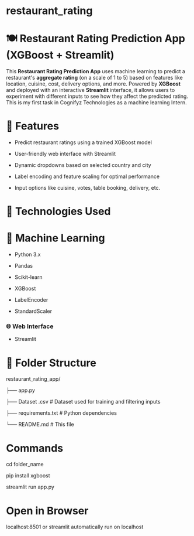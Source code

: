 # restaurant_rating

# 🍽️ Restaurant Rating Prediction App (XGBoost + Streamlit)

This **Restaurant Rating Prediction App** uses machine learning to predict a restaurant's **aggregate rating** (on a scale of 1 to 5) based on features like location, cuisine, cost, delivery options, and more. Powered by **XGBoost** and deployed with an interactive **Streamlit** interface, it allows users to experiment with different inputs to see how they affect the predicted rating. This is my first task in Cognifyz Technologies as a machine learning Intern.

# 🚀 Features

- Predict restaurant ratings using a trained XGBoost model
  
- User-friendly web interface with Streamlit

- Dynamic dropdowns based on selected country and city
  
- Label encoding and feature scaling for optimal performance
  
- Input options like cuisine, votes, table booking, delivery, etc.

# 🧠 Technologies Used

# 🧮 Machine Learning

- Python 3.x
  
- Pandas
  
- Scikit-learn
  
- XGBoost
  
- LabelEncoder
  
- StandardScaler

### 🌐 Web Interface

- Streamlit

# 📁 Folder Structure

restaurant_rating_app/

├── app.py 

├── Dataset .csv # Dataset used for training and filtering inputs

├── requirements.txt # Python dependencies

└── README.md # This file

# Commands

cd folder_name

pip install xgboost

streamlit run app.py

# Open in Browser

localhost:8501 or streamlit automatically run on localhost

